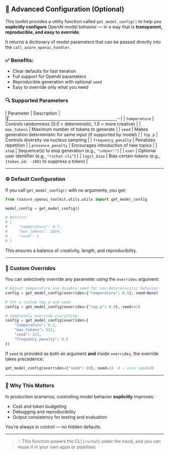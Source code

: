 ## 🔧 Advanced Configuration (Optional)

This toolkit provides a utility function called `get_model_config()` to help you **explicitly configure** OpenAI model behavior — in a way that is **transparent, reproducible, and easy to override**.

It returns a dictionary of model parameters that can be passed directly into the `call_azure_openai_handler`.

### ✅ Benefits:
- Clear defaults for fast iteration
- Full support for OpenAI parameters
- Reproducible generation with optional `seed`
- Easy to override only what you need

### 🔍 Supported Parameters

| Parameter           | Description                                                                 |
|_____________________|___________________________________________________________________________--|
| `temperature`       | Controls randomness (0.0 = deterministic, 1.0 = more creative)              |
| `max_tokens`        | Maximum number of tokens to generate                                        |
| `seed`              | Makes generation deterministic for same input (if supported by model)       |
| `top_p`             | Controls diversity via nucleus sampling                                     |
| `frequency_penalty` | Penalizes repetition                                                        |
| `presence_penalty`  | Encourages introduction of new topics                                       |
| `stop`              | Sequence(s) to stop generation (e.g., `"\nUser:"`)                          |
| `user`              | Optional user identifier (e.g., `"rschat-cli"`)                             |
| `logit_bias`        | Bias certain tokens (e.g., `{token_id: -100}` to suppress a token)          |
___

### ⚙️ Default Configuration

If you call `get_model_config()` with no arguments, you get:

```python
from rsazure_openai_toolkit.utils.utils import get_model_config

model_config = get_model_config()

# Returns:
# {
#     "temperature": 0.7,
#     "max_tokens": 1024,
#     "seed": 1
# }
```

This ensures a balance of creativity, length, and reproducibility.
___

### 🧩 Custom Overrides

You can selectively override any parameter using the `overrides` argument:

```python
# Adjust temperature and disable seed for non-deterministic behavior
config = get_model_config(overrides={"temperature": 0.5}, seed=None)

# Set a custom top_p and seed
config = get_model_config(overrides={"top_p": 0.9}, seed=42)

# Completely override everything
config = get_model_config(overrides={
    "temperature": 0.2,
    "max_tokens": 512,
    "seed": 123,
    "frequency_penalty": 0.5
})
```

If `seed` is provided as both an argument **and** inside `overrides`, the override takes precedence:

```python
get_model_config(overrides={"seed": 99}, seed=1)  # → uses seed=99
```
___

### 🔄 Why This Matters

In production scenarios, controlling model behavior **explicitly** improves:

- Cost and token budgeting
- Debugging and reproducibility
- Output consistency for testing and evaluation

You’re always in control — no hidden defaults.
___

> 💡 This function powers the CLI (`rschat`) under the hood, and you can reuse it in your own apps or pipelines.
